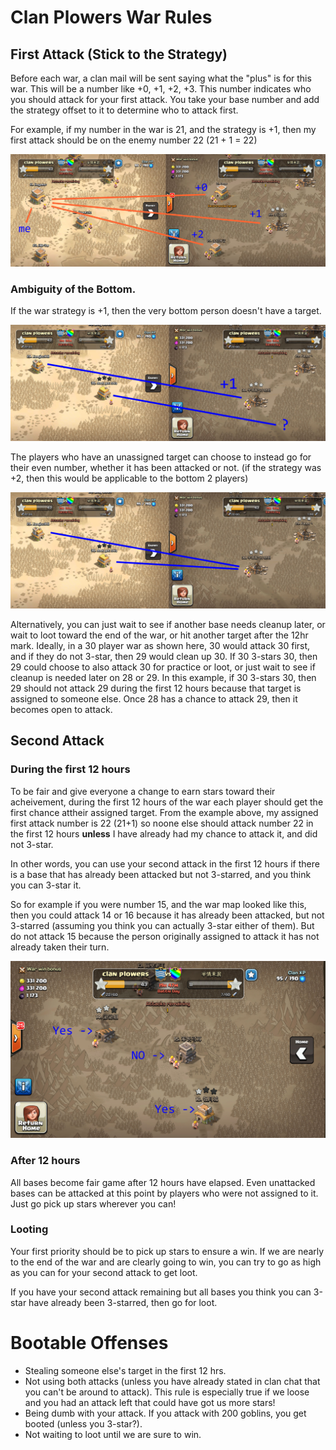 # Clan Plowers War Rules

## First Attack (Stick to the Strategy)

Before each war, a clan mail will be sent saying what the "plus" is for this war. This will be a number like +0, +1, +2, +3.
This number indicates who you should attack for your first attack. You take your base number and add the strategy offset to it to determine who to attack first.

For example, if my number in the war is 21, and the strategy is +1, then my first attack should be on the enemy number 22 (21 + 1 = 22)

![img/strategy.jpg](img/strategy.jpg)

### Ambiguity of the Bottom.

If the war strategy is +1, then the very bottom person doesn't have a target.

![img/bottom-unknown.jpg](img/bottom-unknown.jpg)

The players who have an unassigned target can choose to instead go for their even number, whether it has been attacked or not. (if the strategy was +2, then this would be applicable to the bottom 2 players)

![img/bottom-assigned.jpg](img/bottom-assigned.jpg)

Alternatively, you can just wait to see if another base needs cleanup later, or wait to loot toward the end of the war, or hit another target after the 12hr mark. Ideally, in a 30 player war as shown here, 30 would attack 30 first, and if they do not 3-star, then 29 would clean up 30. If 30 3-stars 30, then 29 could choose to also attack 30 for practice or loot, or just wait to see if cleanup is needed later on 28 or 29. In this example, if 30 3-stars 30, then 29 should not attack 29 during the first 12 hours because that target is assigned to someone else. Once 28 has a chance to attack 29, then it becomes open to attack.

## Second Attack

### During the first 12 hours

To be fair and give everyone a change to earn stars toward their acheivement, during the first 12 hours of the war each player should get the first chance attheir assigned target. From the example above, my assigned first attack number is 22 (21+1) so noone else should attack number 22 in the first 12 hours **unless** I have already had my chance to attack it, and did not 3-star.

In other words, you can use your second attack in the first 12 hours if there is a base that has already been attacked but not 3-starred, and you think you can 3-star it.

So for example if you were number 15, and the war map looked like this, then you could attack 14 or 16 because it has already been attacked, but not 3-starred (assuming you think you can actually 3-star either of them). But do not attack 15 because the person originally assigned to attack it has not already taken their turn.

![img/before-12.jpg](img/before-12.jpg)

### After 12 hours

All bases become fair game after 12 hours have elapsed. Even unattacked bases can be attacked at this point by players who were not assigned to it. Just go pick up stars wherever you can!

### Looting

Your first priority should be to pick up stars to ensure a win. If we are nearly to the end of the war and are clearly going to win, you can try to go as high as you can for your second attack to get loot.

If you have your second attack remaining but all bases you think you can 3-star have already been 3-starred, then go for loot.

# Bootable Offenses

* Stealing someone else's target in the first 12 hrs.
* Not using both attacks (unless you have already stated in clan chat that you can't be around to attack). This rule is especially true if we loose and you had an attack left that could have got us more stars!
* Being dumb with your attack. If you attack with 200 goblins, you get booted (unless you 3-star?).
* Not waiting to loot until we are sure to win.
